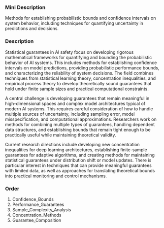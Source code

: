 ### Mini Description

Methods for establishing probabilistic bounds and confidence intervals on system behavior, including techniques for quantifying uncertainty in predictions and decisions.

### Description

Statistical guarantees in AI safety focus on developing rigorous mathematical frameworks for quantifying and bounding the probabilistic behavior of AI systems. This includes methods for establishing confidence intervals on model predictions, providing probabilistic performance bounds, and characterizing the reliability of system decisions. The field combines techniques from statistical learning theory, concentration inequalities, and empirical process theory to develop theoretically sound guarantees that hold under finite sample sizes and practical computational constraints.

A central challenge is developing guarantees that remain meaningful in high-dimensional spaces and complex model architectures typical of modern AI systems. This requires careful consideration of how to handle multiple sources of uncertainty, including sampling error, model misspecification, and computational approximations. Researchers work on methods for combining multiple types of guarantees, handling dependent data structures, and establishing bounds that remain tight enough to be practically useful while maintaining theoretical validity.

Current research directions include developing new concentration inequalities for deep learning architectures, establishing finite-sample guarantees for adaptive algorithms, and creating methods for maintaining statistical guarantees under distribution shift or model updates. There is particular interest in techniques that can provide meaningful guarantees with limited data, as well as approaches for translating theoretical bounds into practical monitoring and control mechanisms.

### Order

1. Confidence_Bounds
2. Performance_Guarantees
3. Sample_Complexity_Analysis
4. Concentration_Methods
5. Guarantee_Composition
